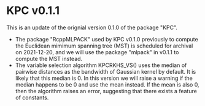 # KPC v0.1.1
This is an update of the orignial version 0.1.0 of the package "KPC".
* The package "RcppMLPACK" used by KPC v0.1.0 previously to compute the Euclidean mimimum spanning tree (MST) is scheduled for archival on 2021-12-20, and we will use the package "mlpack" in v0.1.1 to compute the MST instead.
* The variable selection algorithm KPCRKHS_VS() uses the median of pairwise distances as the bandwidth of Gaussian kernel by default. It is likely that this median is 0. In this version we will raise a warning if the median happens to be 0 and use the mean instead. If the mean is also 0, then the algorithm raises an error, suggesting that there exists a feature of constants.